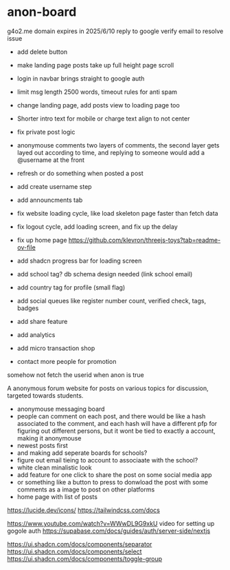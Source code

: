 # anon-board

g4o2.me domain expires in 2025/6/10
reply to google verify email to resolve issue

- add delete button
- make landing page posts take up full height page scroll
- login in navbar brings straight to google auth
- limit msg length 2500 words, timeout rules for anti spam
- change landing page, add posts view to loading page too
- Shorter intro text for mobile or charge text align to not center
- fix private post logic

- anonymouse comments
  two layers of comments, the second layer gets layed out according to time, and replying to someone would add a @username at the front
- refresh or do something when posted a post
- add create username step

- add announcments tab
- fix website loading cycle, like load skeleton page faster than fetch data
- fix logout cycle, add loading screen, and fix up the delay

- fix up home page https://github.com/klevron/threejs-toys?tab=readme-ov-file
- add shadcn progress bar for loading screen

- add school tag? db schema design needed (link school email)
- add country tag for profile (small flag)

- add social queues like register number count, verified check, tags, badges
- add share feature
- add analytics
- add micro transaction shop
- contact more people for promotion

somehow not fetch the userid when anon is true

A anonymous forum website for posts on various topics for discussion, targeted towards students.

- anonymouse messaging board
- people can comment on each post, and there would be like a hash associated to the comment, and each hash will
  have a different pfp for figuring out different persons, but it wont be tied to exactly a account, making it anonymouse
- newest posts first
- and making add seperate boards for schools?
- figure out email tieing to account to associaate with the school?
- white clean minalistic look
- add feature for one click to share the post on some social media app
- or something like a button to press to donwload the post with some comments as a image to post on other platforms
- home page with list of posts

https://lucide.dev/icons/
https://tailwindcss.com/docs

https://www.youtube.com/watch?v=WWwDL9G9xkU
video for setting up gogole auth
https://supabase.com/docs/guides/auth/server-side/nextjs

https://ui.shadcn.com/docs/components/separator
https://ui.shadcn.com/docs/components/select
https://ui.shadcn.com/docs/components/toggle-group

